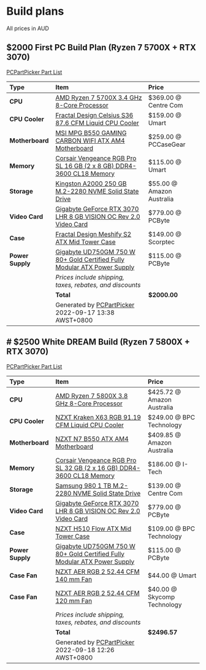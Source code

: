 # Build plans
All prices in AUD

## $2000 First PC Build Plan (Ryzen 7 5700X + RTX 3070)
[PCPartPicker Part List](https://au.pcpartpicker.com/list/TP2njZ)

| Type             | Item                                                                                                                                                                                                      | Price                     |
|:---------------- |:--------------------------------------------------------------------------------------------------------------------------------------------------------------------------------------------------------- |:------------------------- |
| **CPU**          | [AMD Ryzen 7 5700X 3.4 GHz 8-Core Processor](https://au.pcpartpicker.com/product/JmhFf7/amd-ryzen-7-5700x-34-ghz-8-core-processor-100-100000926wof)                                                       | $369.00 @ Centre Com      |
| **CPU Cooler**   | [Fractal Design Celsius S36 87.6 CFM Liquid CPU Cooler](https://au.pcpartpicker.com/product/NMtWGX/fractal-design-celsius-s36-876-cfm-liquid-cpu-cooler-fd-wcu-celsius-s36-bk)                            | $159.00 @ Umart           |
| **Motherboard**  | [MSI MPG B550 GAMING CARBON WIFI ATX AM4 Motherboard](https://au.pcpartpicker.com/product/FyBhP6/msi-mpg-b550-gaming-carbon-wifi-atx-am4-motherboard-mpg-b550-gaming-carbon-wifi)                         | $259.00 @ PCCaseGear      |
| **Memory**       | [Corsair Vengeance RGB Pro SL 16 GB (2 x 8 GB) DDR4-3600 CL18 Memory](https://au.pcpartpicker.com/product/nnmFf7/corsair-vengeance-rgb-pro-sl-16-gb-2-x-8-gb-ddr4-3600-cl18-memory-cmh16gx4m2d3600c18)    | $115.00 @ Umart           |
| **Storage**      | [Kingston A2000 250 GB M.2-2280 NVME Solid State Drive](https://au.pcpartpicker.com/product/3vWBD3/kingston-a2000-250-gb-m2-2280-nvme-solid-state-drive-sa2000m8250g)                                     | $55.00 @ Amazon Australia |
| **Video Card**   | [Gigabyte GeForce RTX 3070 LHR 8 GB VISION OC Rev 2.0 Video Card](https://au.pcpartpicker.com/product/8ZH7YJ/gigabyte-geforce-rtx-3070-lhr-8-gb-vision-oc-rev-20-video-card-gv-n3070vision-oc-8gd-rev-20) | $779.00 @ PCByte          |
| **Case**         | [Fractal Design Meshify S2 ATX Mid Tower Case](https://au.pcpartpicker.com/product/mMkj4D/fractal-design-meshify-s2-black-tg-atx-mid-tower-case-fd-ca-mesh-s2-bko-tgl)                                    | $149.00 @ Scorptec        |
| **Power Supply** | [Gigabyte UD750GM 750 W 80+ Gold Certified Fully Modular ATX Power Supply](https://au.pcpartpicker.com/product/W4Tp99/gigabyte-ud750gm-750-w-80-gold-certified-fully-modular-atx-power-supply-gp-ud750gm) | $115.00 @ PCByte          |
|                  | *Prices include shipping, taxes, rebates, and discounts*                                                                                                                                                  |                           |
|                  | **Total**                                                                                                                                                                                                 | **$2000.00**              |
|                  | Generated by [PCPartPicker](https://pcpartpicker.com) 2022-09-17 13:38 AWST+0800                                                                                                                          |                           |

## # $2500 White DREAM Build (Ryzen 7 5800X + RTX 3070)
[PCPartPicker Part List](https://au.pcpartpicker.com/list/nmNMmr)

| Type             | Item                                                                                                                                                                                                      | Price                       |
|:---------------- |:--------------------------------------------------------------------------------------------------------------------------------------------------------------------------------------------------------- |:--------------------------- |
| **CPU**          | [AMD Ryzen 7 5800X 3.8 GHz 8-Core Processor](https://au.pcpartpicker.com/product/qtvqqs/amd-ryzen-7-5800x-38-ghz-8-core-processor-100-100000063wof)                                                       | $425.72 @ Amazon Australia  |
| **CPU Cooler**   | [NZXT Kraken X63 RGB 91.19 CFM Liquid CPU Cooler](https://au.pcpartpicker.com/product/cpRYcf/nzxt-kraken-x63-rgb-9119-cfm-liquid-cpu-cooler-rl-krx63-rw)                                                  | $249.00 @ BPC Technology    |
| **Motherboard**  | [NZXT N7 B550 ATX AM4 Motherboard](https://au.pcpartpicker.com/product/KnLFf7/nzxt-n7-b550-atx-am4-motherboard-n7-b55xt-w1)                                                                               | $409.85 @ Amazon Australia  |
| **Memory**       | [Corsair Vengeance RGB Pro SL 32 GB (2 x 16 GB) DDR4-3600 CL18 Memory](https://au.pcpartpicker.com/product/bjjNnQ/corsair-vengeance-rgb-pro-sl-32-gb-2-x-16-gb-ddr4-3600-cl18-memory-cmh32gx4m2d3600c18w) | $186.00 @ I-Tech            |
| **Storage**      | [Samsung 980 1 TB M.2-2280 NVME Solid State Drive](https://au.pcpartpicker.com/product/mKBG3C/samsung-980-1-tb-m2-2280-nvme-solid-state-drive-mz-v8v1t0bam)                                               | $139.00 @ Centre Com        |
| **Video Card**   | [Gigabyte GeForce RTX 3070 LHR 8 GB VISION OC Rev 2.0 Video Card](https://au.pcpartpicker.com/product/8ZH7YJ/gigabyte-geforce-rtx-3070-lhr-8-gb-vision-oc-rev-20-video-card-gv-n3070vision-oc-8gd-rev-20) | $779.00 @ PCByte            |
| **Case**         | [NZXT H510 Flow ATX Mid Tower Case](https://au.pcpartpicker.com/product/dkRYcf/nzxt-h510-flow-atx-mid-tower-case-ca-h52fw-01)                                                                             | $109.00 @ BPC Technology    |
| **Power Supply** | [Gigabyte UD750GM 750 W 80+ Gold Certified Fully Modular ATX Power Supply](https://au.pcpartpicker.com/product/W4Tp99/gigabyte-ud750gm-750-w-80-gold-certified-fully-modular-atx-power-supply-gp-ud750gm) | $115.00 @ PCByte            |
| **Case Fan**     | [NZXT AER RGB 2 52.44 CFM 140 mm Fan](https://au.pcpartpicker.com/product/yy3gXL/nzxt-aer-rgb-2-5244-cfm-140-mm-fan-hf-28140-bw)                                                                          | $44.00 @ Umart              |
| **Case Fan**     | [NZXT AER RGB 2 52.44 CFM 120 mm Fan](https://au.pcpartpicker.com/product/8XpzK8/nzxt-aer-rgb-2-5244-cfm-120-mm-fan-hf-28120-bw)                                                                          | $40.00 @ Skycomp Technology |
|                  | *Prices include shipping, taxes, rebates, and discounts*                                                                                                                                                  |                             |
|                  | **Total**                                                                                                                                                                                                 | **$2496.57**                |
|                  | Generated by [PCPartPicker](https://pcpartpicker.com) 2022-09-18 12:26 AWST+0800                                                                                                                          |                             |